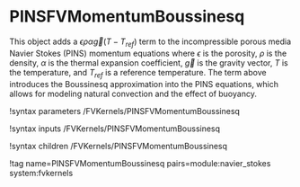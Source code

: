 # PINSFVMomentumBoussinesq

This object adds a $\epsilon\rho\alpha\vec{g}(T - T_{ref})$ term to the incompressible porous media
Navier Stokes (PINS) momentum equations where $\epsilon$ is the porosity, $\rho$ is the density, $\alpha$
is the thermal expansion coefficient, $\vec{g}$ is the gravity vector, $T$ is the temperature,
and $T_{ref}$ is a reference temperature. The term above introduces the
Boussinesq approximation into the PINS equations, which allows for modeling
natural convection and the effect of buoyancy.

!syntax parameters /FVKernels/PINSFVMomentumBoussinesq

!syntax inputs /FVKernels/PINSFVMomentumBoussinesq

!syntax children /FVKernels/PINSFVMomentumBoussinesq

!tag name=PINSFVMomentumBoussinesq pairs=module:navier_stokes system:fvkernels
